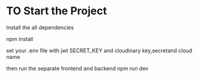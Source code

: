 # TO Start the Project

Install the all dependencies

npm install

set your .env file with jwt SECRET_KEY and cloudinary key,secretand cloud name

then run the separate frontend and backend
npm run dev
